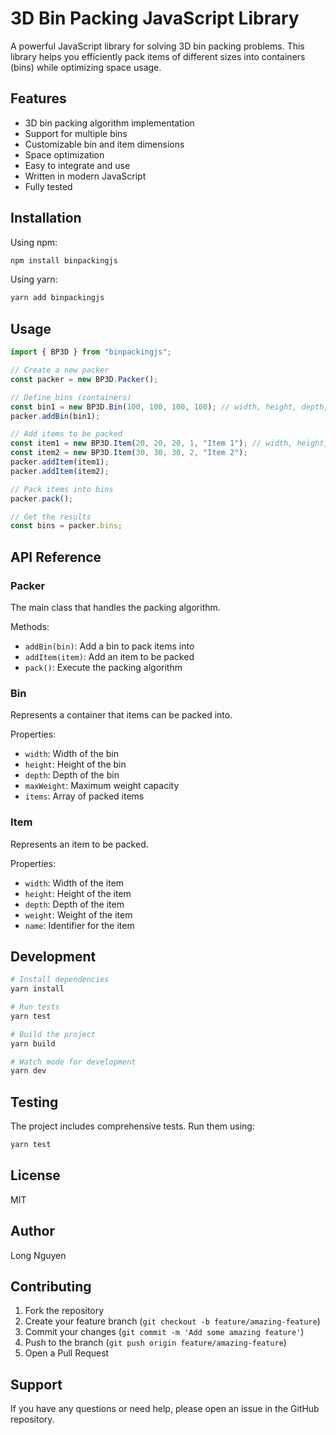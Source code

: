 # 3D Bin Packing JavaScript Library

A powerful JavaScript library for solving 3D bin packing problems. This library helps you efficiently pack items of different sizes into containers (bins) while optimizing space usage.

## Features

- 3D bin packing algorithm implementation
- Support for multiple bins
- Customizable bin and item dimensions
- Space optimization
- Easy to integrate and use
- Written in modern JavaScript
- Fully tested

## Installation

Using npm:

```bash
npm install binpackingjs
```

Using yarn:

```bash
yarn add binpackingjs
```

## Usage

```javascript
import { BP3D } from "binpackingjs";

// Create a new packer
const packer = new BP3D.Packer();

// Define bins (containers)
const bin1 = new BP3D.Bin(100, 100, 100, 100); // width, height, depth, maxWeight
packer.addBin(bin1);

// Add items to be packed
const item1 = new BP3D.Item(20, 20, 20, 1, "Item 1"); // width, height, depth, weight, name
const item2 = new BP3D.Item(30, 30, 30, 2, "Item 2");
packer.addItem(item1);
packer.addItem(item2);

// Pack items into bins
packer.pack();

// Get the results
const bins = packer.bins;
```

## API Reference

### Packer

The main class that handles the packing algorithm.

Methods:

- `addBin(bin)`: Add a bin to pack items into
- `addItem(item)`: Add an item to be packed
- `pack()`: Execute the packing algorithm

### Bin

Represents a container that items can be packed into.

Properties:

- `width`: Width of the bin
- `height`: Height of the bin
- `depth`: Depth of the bin
- `maxWeight`: Maximum weight capacity
- `items`: Array of packed items

### Item

Represents an item to be packed.

Properties:

- `width`: Width of the item
- `height`: Height of the item
- `depth`: Depth of the item
- `weight`: Weight of the item
- `name`: Identifier for the item

## Development

```bash
# Install dependencies
yarn install

# Run tests
yarn test

# Build the project
yarn build

# Watch mode for development
yarn dev
```

## Testing

The project includes comprehensive tests. Run them using:

```bash
yarn test
```

## License

MIT

## Author

Long Nguyen

## Contributing

1. Fork the repository
2. Create your feature branch (`git checkout -b feature/amazing-feature`)
3. Commit your changes (`git commit -m 'Add some amazing feature'`)
4. Push to the branch (`git push origin feature/amazing-feature`)
5. Open a Pull Request

## Support

If you have any questions or need help, please open an issue in the GitHub repository.
